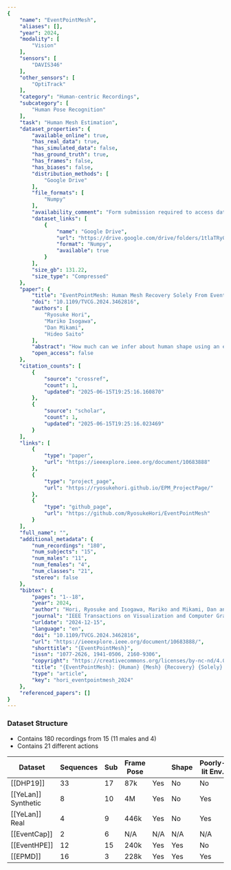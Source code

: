 ```yaml
---
{
    "name": "EventPointMesh",
    "aliases": [],
    "year": 2024,
    "modality": [
        "Vision"
    ],
    "sensors": [
        "DAVIS346"
    ],
    "other_sensors": [
        "OptiTrack"
    ],
    "category": "Human-centric Recordings",
    "subcategory": [
        "Human Pose Recognition"
    ],
    "task": "Human Mesh Estimation",
    "dataset_properties": {
        "available_online": true,
        "has_real_data": true,
        "has_simulated_data": false,
        "has_ground_truth": true,
        "has_frames": false,
        "has_biases": false,
        "distribution_methods": [
            "Google Drive"
        ],
        "file_formats": [
            "Numpy"
        ],
        "availability_comment": "Form submission required to access dataset",
        "dataset_links": [
            {
                "name": "Google Drive",
                "url": "https://drive.google.com/drive/folders/1tlaTRy0T8LmfzgTQN2X0x1LoCoraJivq",
                "format": "Numpy",
                "available": true
            }
        ],
        "size_gb": 131.22,
        "size_type": "Compressed"
    },
    "paper": {
        "title": "EventPointMesh: Human Mesh Recovery Solely From Event Point Clouds",
        "doi": "10.1109/TVCG.2024.3462816",
        "authors": [
            "Ryosuke Hori",
            "Mariko Isogawa",
            "Dan Mikami",
            "Hideo Saito"
        ],
        "abstract": "How much can we infer about human shape using an event camera that only detects the pixel position where the luminance changed and its timestamp? This neuromorphic vision technology captures changes in pixel values at ultra-high speeds, regardless of the variations in environmental lighting brightness. Existing methods for human mesh recovery (HMR) from event data need to utilize intensity images captured with a generic frame-based camera, rendering them vulnerable to low-light conditions, energy/memory constraints, and privacy issues. In contrast, we explore the potential of solely utilizing event data to alleviate these issues and ascertain whether it offers adequate cues for HMR, as illustrated in Fig. 1. This is a quite challenging task due to the substantially limited information ensuing from the absence of intensity images. To this end, we propose EventPointMesh, a framework which treats event data as a three-dimensional (3D) spatio-temporal point cloud for reconstructing the human mesh. By employing a coarse-to-fine pose feature extraction strategy, we extract both global features and local features. The local features are derived by processing the spatio-temporally dispersed event points into groups associated with individual body segments. This combination of global and local features allows the framework to achieve a more accurate HMR, capturing subtle differences in human movements. Experiments demonstrate that our method with only sparse event data outperforms baseline methods. The dataset and code will be available at https://github.com/RyosukeHori/EventPointMesh .",
        "open_access": false
    },
    "citation_counts": [
        {
            "source": "crossref",
            "count": 1,
            "updated": "2025-06-15T19:25:16.160870"
        },
        {
            "source": "scholar",
            "count": 1,
            "updated": "2025-06-15T19:25:16.023469"
        }
    ],
    "links": [
        {
            "type": "paper",
            "url": "https://ieeexplore.ieee.org/document/10683888"
        },
        {
            "type": "project_page",
            "url": "https://ryosukehori.github.io/EPM_ProjectPage/"
        },
        {
            "type": "github_page",
            "url": "https://github.com/RyosukeHori/EventPointMesh"
        }
    ],
    "full_name": "",
    "additional_metadata": {
        "num_recordings": "180",
        "num_subjects": "15",
        "num_males": "11",
        "num_females": "4",
        "num_classes": "21",
        "stereo": false
    },
    "bibtex": {
        "pages": "1--18",
        "year": 2024,
        "author": "Hori, Ryosuke and Isogawa, Mariko and Mikami, Dan and Saito, Hideo",
        "journal": "IEEE Transactions on Visualization and Computer Graphics",
        "urldate": "2024-12-15",
        "language": "en",
        "doi": "10.1109/TVCG.2024.3462816",
        "url": "https://ieeexplore.ieee.org/document/10683888/",
        "shorttitle": "{EventPointMesh}",
        "issn": "1077-2626, 1941-0506, 2160-9306",
        "copyright": "https://creativecommons.org/licenses/by-nc-nd/4.0/",
        "title": "{EventPointMesh}: {Human} {Mesh} {Recovery} {Solely} {From} {Event} {Point} {Clouds}",
        "type": "article",
        "key": "hori_eventpointmesh_2024"
    },
    "referenced_papers": []
}
---
```


### Dataset Structure

- Contains 180 recordings from 15 (11 males and 4)
- Contains 21 different actions

| Dataset               | Sequences | Sub | Frame Pose |     | Shape | Poorly-lit Env. |
| --------------------- | --------- | --- | ---------- | --- | ----- | --------------- |
| \[[DHP19]\]           | 33        | 17  | 87k        | Yes | No    | No              |
| \[[YeLan]\] Synthetic | 8         | 10  | 4M         | Yes | No    | Yes             |
| \[[YeLan]\] Real      | 4         | 9   | 446k       | Yes | No    | Yes             |
| \[[EventCap]\]        | 2         | 6   | N/A        | N/A | N/A   | N/A             |
| \[[EventHPE]\]        | 12        | 15  | 240k       | Yes | Yes   | No              |
| \[[EPMD]\]            | 16        | 3   | 228k       | Yes | Yes   | Yes             |
